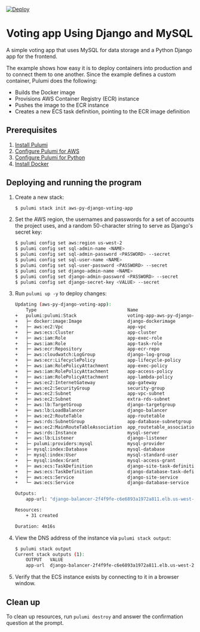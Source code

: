 [![Deploy](https://get.pulumi.com/new/button.svg)](https://app.pulumi.com/new)

# Voting app Using Django and MySQL

A simple voting app that uses MySQL for data storage and a Python Django app for the frontend.

The example shows how easy it is to deploy containers into production and to connect them to one another. Since the example defines a custom container, Pulumi does the following:

- Builds the Docker image
- Provisions AWS Container Registry (ECR) instance
- Pushes the image to the ECR instance
- Creates a new ECS task definition, pointing to the ECR image definition

## Prerequisites

1. [Install Pulumi](https://www.pulumi.com/docs/get-started/install/)
1. [Configure Pulumi for AWS](https://www.pulumi.com/docs/intro/cloud-providers/aws/setup/)
1. [Configure Pulumi for Python](https://www.pulumi.com/docs/intro/languages/python/)
1. [Install Docker](https://docs.docker.com/engine/installation/)

## Deploying and running the program

1. Create a new stack:

    ```bash
    $ pulumi stack init aws-py-django-voting-app
    ```

1. Set the AWS region, the usernames and passwords for a set of accounts the project uses, and a random 50-character string to serve as Django's secret key:

    ```bash
    $ pulumi config set aws:region us-west-2
    $ pulumi config set sql-admin-name <NAME>
    $ pulumi config set sql-admin-password <PASSWORD> --secret
    $ pulumi config set sql-user-name <NAME>
    $ pulumi config set sql-user-password <PASSWORD> --secret
    $ pulumi config set django-admin-name <NAME>
    $ pulumi config set django-admin-password <PASSWORD> --secret
    $ pulumi config set django-secret-key <VALUE> --secret
    ```

1. Run `pulumi up -y` to deploy changes:

    ```bash
    Updating (aws-py-django-voting-app):
        Type                                  Name                              Status      Info
    +   pulumi:pulumi:Stack                   voting-app-aws-py-django-voting-app  created
    +   ├─ docker:image:Image                 django-dockerimage                created     1 warning
    +   ├─ aws:ec2:Vpc                        app-vpc                           created
    +   ├─ aws:ecs:Cluster                    app-cluster                       created
    +   ├─ aws:iam:Role                       app-exec-role                     created
    +   ├─ aws:iam:Role                       app-task-role                     created
    +   ├─ aws:ecr:Repository                 app-ecr-repo                      created
    +   ├─ aws:cloudwatch:LogGroup            django-log-group                  created
    +   ├─ aws:ecr:LifecyclePolicy            app-lifecycle-policy              created
    +   ├─ aws:iam:RolePolicyAttachment       app-exec-policy                   created
    +   ├─ aws:iam:RolePolicyAttachment       app-access-policy                 created
    +   ├─ aws:iam:RolePolicyAttachment       app-lambda-policy                 created
    +   ├─ aws:ec2:InternetGateway            app-gateway                       created
    +   ├─ aws:ec2:SecurityGroup              security-group                    created
    +   ├─ aws:ec2:Subnet                     app-vpc-subnet                    created
    +   ├─ aws:ec2:Subnet                     extra-rds-subnet                  created
    +   ├─ aws:lb:TargetGroup                 django-targetgroup                created
    +   ├─ aws:lb:LoadBalancer                django-balancer                   created
    +   ├─ aws:ec2:RouteTable                 app-routetable                    created
    +   ├─ aws:rds:SubnetGroup                app-database-subnetgroup          created
    +   ├─ aws:ec2:MainRouteTableAssociation  app_routetable_association        created
    +   ├─ aws:rds:Instance                   mysql-server                      created
    +   ├─ aws:lb:Listener                    django-listener                   created
    +   ├─ pulumi:providers:mysql             mysql-provider                    created
    +   ├─ mysql:index:Database               mysql-database                    created
    +   ├─ mysql:index:User                   mysql-standard-user               created
    +   ├─ mysql:index:Grant                  mysql-access-grant                created
    +   ├─ aws:ecs:TaskDefinition             django-site-task-definition       created
    +   ├─ aws:ecs:TaskDefinition             django-database-task-definition   created
    +   ├─ aws:ecs:Service                    django-site-service               created
    +   └─ aws:ecs:Service                    django-database-service           created

    Outputs:
        app-url: "django-balancer-2f4f9fe-c6e6893a1972a811.elb.us-west-2.amazonaws.com"

    Resources:
        + 31 created

    Duration: 4m16s
    ```

1. View the DNS address of the instance via `pulumi stack output`:

    ```bash
    $ pulumi stack output
    Current stack outputs (1):
        OUTPUT   VALUE
        app-url  django-balancer-2f4f9fe-c6e6893a1972a811.elb.us-west-2.amazonaws.com
    ```

1.  Verify that the ECS instance exists by connecting to it in a browser window.

## Clean up

To clean up resources, run `pulumi destroy` and answer the confirmation question at the prompt.
